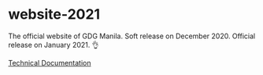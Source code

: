 # website-2021
The official website of GDG Manila.
Soft release on December 2020.
Official release on January 2021.
👌

[Technical Documentation](./docs/technical.md)